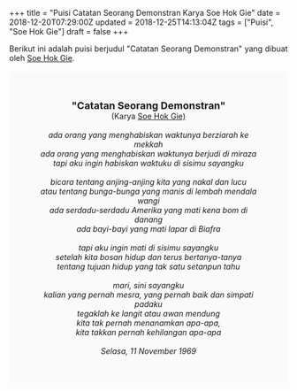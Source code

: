 +++
title = "Puisi Catatan Seorang Demonstran Karya Soe Hok Gie"
date = 2018-12-20T07:29:00Z
updated = 2018-12-25T14:13:04Z
tags = ["Puisi", "Soe Hok Gie"]
draft = false
+++

<div dir="ltr" style="text-align: left;" trbidi="on"><div dir="ltr" style="text-align: left;" trbidi="on"><div style="text-align: justify;">Berikut ini adalah puisi berjudul "Catatan Seorang Demonstran" yang dibuat oleh <a href="https://www.biografiku.com/biografi-soe-hok-gie-1942-1969/" target="_blank">Soe Hok Gie</a>. </div><br /><div style="background: #FAFAFA; font-size: 14px; height: auto; margin: 0 auto; padding: 50px; text-align: center; width: auto;"><span style="font-size: 18px;"><b>"Catatan Seorang Demonstran"</b></span><br />(Karya <a href="https://www.sekata.web.id/tags/soe-hok-gie" target="_blank">Soe Hok Gie)</a> <br /><br /><i>ada orang yang menghabiskan waktunya berziarah ke mekkah</i><br /><i>ada orang yang menghabiskan waktunya berjudi di miraza</i><br /><i>tapi aku ingin habiskan waktuku di sisimu sayangku</i><br /><br /><i>bicara tentang anjing-anjing kita yang nakal dan lucu</i><br /><i>atau tentang bunga-bunga yang manis di lembah mendala wangi</i><br /><i>ada serdadu-serdadu Amerika yang mati kena bom di danang</i><br /><i>ada bayi-bayi yang mati lapar di Biafra</i><br /><br /><i>tapi aku ingin mati di sisimu sayangku</i><br /><i>setelah kita bosan hidup dan terus bertanya-tanya</i><br /><i>tentang tujuan hidup yang tak satu setanpun tahu</i><br /><br /><i>mari, sini sayangku</i><br /><i>kalian yang pernah mesra, yang pernah baik dan simpati padaku</i><br /><i>tegaklah ke langit atau awan mendung</i><br /><i>kita tak pernah menanamkan apa-apa,</i><br /><i>kita takkan pernah kehilangan apa-apa</i><br /><br /><i>Selasa, 11 November 1969</i> </div></div></div>
